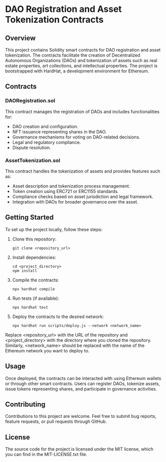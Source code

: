 # DAO Registration and Asset Tokenization Contracts

## Overview

This project contains Solidity smart contracts for DAO registration and asset tokenization. The contracts facilitate the creation of Decentralized Autonomous Organizations (DAOs) and tokenization of assets such as real estate properties, art collections, and intellectual properties. The project is bootstrapped with HardHat, a development environment for Ethereum.

## Contracts

### DAORegistration.sol

This contract manages the registration of DAOs and includes functionalities for:

+ DAO creation and configuration.
+ NFT issuance representing shares in the DAO.
+ Governance mechanisms for voting on DAO-related decisions.
+ Legal and regulatory compliance.
+ Dispute resolution.

### AssetTokenization.sol

This contract handles the tokenization of assets and provides features such as:

+ Asset description and tokenization process management.
+ Token creation using ERC721 or ERC1155 standards.
+ Compliance checks based on asset jurisdiction and legal framework.
+ Integration with DAOs for broader governance over the asset.

## Getting Started

To set up the project locally, follow these steps:

1. Clone this repository:

    ```solidity
    git clone <repository_url>
    ```

2. Install dependencies:

    ```solidity
    cd <project_directory>
    npm install
    ```

3. Compile the contracts:

    ```solidity
    npx hardhat compile
    ```

4. Run tests (if available):

    ```solidity
    npx hardhat test
    ```

5. Deploy the contracts to the desired network:

    ```solidity
    npx hardhat run scripts/deploy.js --network <network_name>
    ```

Replace <repository_url> with the URL of the repository and <project_directory> with the directory where you cloned the repository. Similarly, <network_name> should be replaced with the name of the Ethereum network you want to deploy to.

## Usage

Once deployed, the contracts can be interacted with using Ethereum wallets or through other smart contracts. Users can register DAOs, tokenize assets, issue tokens representing shares, and participate in governance activities.

## Contributing

Contributions to this project are welcome. Feel free to submit bug reports, feature requests, or pull requests through GitHub.

## License

The source code for the project is licensed under the MIT license, which you can find in the MIT-LICENSE.txt file.
